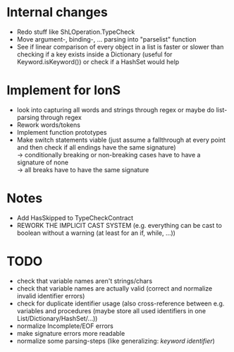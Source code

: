 # Internal changes
- Redo stuff like ShLOperation.TypeCheck
- Move argument-, binding-, ... parsing into "parselist" function
- See if linear comparison of every object in a list is faster or slower than checking if a key exists inside a Dictionary (useful for Keyword.isKeyword()) or check if a HashSet would help

# Implement for IonS
- look into capturing all words and strings through regex or maybe do list-parsing through regex
- Rework words/tokens
- Implement function prototypes
- Make switch statements viable (just assume a fallthrough at every point and then check if all endings have the same signature) \
-> conditionally breaking or non-breaking cases have to have a signature of none \
-> all breaks have to have the same signature

# Notes
- Add HasSkipped to TypeCheckContract
- REWORK THE IMPLICIT CAST SYSTEM (e.g. everything can be cast to boolean without a warning (at least for an if, while, ...))

# TODO
- check that variable names aren't strings/chars
- check that variable names are actually valid (correct and normalize invalid identifier errors)
- check for duplicate identifier usage (also cross-reference between e.g. variables and procedures (maybe store all used identifiers in one List/Dictionary/HashSet/...))
- normalize Incomplete/EOF errors
- make signature errors more readable
- normalize some parsing-steps (like generalizing: *keyword* *identifier*)
